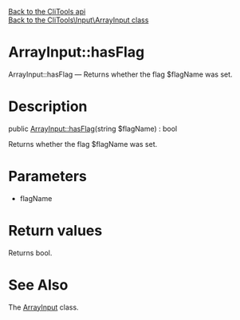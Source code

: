 [Back to the CliTools api](https://github.com/lingtalfi/CliTools/blob/master/doc/api/CliTools.md)<br>
[Back to the CliTools\Input\ArrayInput class](https://github.com/lingtalfi/CliTools/blob/master/doc/api/CliTools/Input/ArrayInput.md)


ArrayInput::hasFlag
================



ArrayInput::hasFlag — Returns whether the flag $flagName was set.




Description
================


public [ArrayInput::hasFlag](https://github.com/lingtalfi/CliTools/blob/master/doc/api/CliTools/Input/ArrayInput/hasFlag.md)(string $flagName) : bool




Returns whether the flag $flagName was set.




Parameters
================


- flagName

    


Return values
================

Returns bool.







See Also
================

The [ArrayInput](https://github.com/lingtalfi/CliTools/blob/master/doc/api/CliTools/Input/ArrayInput.md) class.

